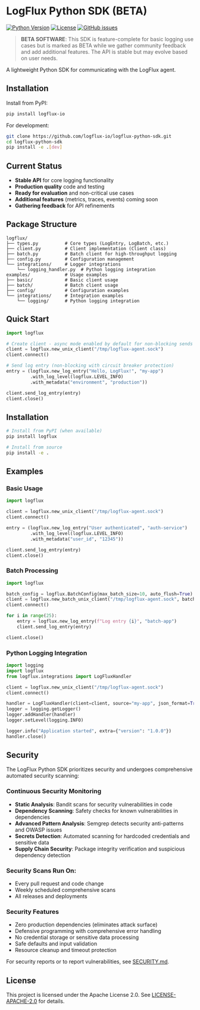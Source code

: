 # LogFlux Python SDK (BETA)

[![Python Version](https://img.shields.io/badge/python-3.8%2B-blue.svg)](https://www.python.org/downloads/)
[![License](https://img.shields.io/badge/License-Apache%202.0-blue.svg)](LICENSE-APACHE-2.0)
[![GitHub issues](https://img.shields.io/github/issues/logflux-io/logflux-python-sdk)](https://github.com/logflux-io/logflux-python-sdk/issues)

> **BETA SOFTWARE**: This SDK is feature-complete for basic logging use cases but is marked as BETA while we gather community feedback and add additional features. The API is stable but may evolve based on user needs.

A lightweight Python SDK for communicating with the LogFlux agent.

## Installation

Install from PyPI:

```bash
pip install logflux-io
```

For development:

```bash
git clone https://github.com/logflux-io/logflux-python-sdk.git
cd logflux-python-sdk
pip install -e .[dev]
```

## Current Status

- **Stable API** for core logging functionality
- **Production quality** code and testing  
- **Ready for evaluation** and non-critical use cases
- **Additional features** (metrics, traces, events) coming soon
- **Gathering feedback** for API refinements

## Package Structure

```
logflux/
├── types.py          # Core types (LogEntry, LogBatch, etc.)
├── client.py         # Client implementation (Client class)
├── batch.py          # Batch client for high-throughput logging
├── config.py         # Configuration management
└── integrations/     # Logger integrations
    └── logging_handler.py  # Python logging integration
examples/             # Usage examples
├── basic/            # Basic client usage
├── batch/            # Batch client usage
├── config/           # Configuration examples
└── integrations/     # Integration examples
    └── logging/      # Python logging integration
```

## Quick Start

```python
import logflux

# Create client - async mode enabled by default for non-blocking sends
client = logflux.new_unix_client("/tmp/logflux-agent.sock")
client.connect()

# Send log entry (non-blocking with circuit breaker protection)
entry = (logflux.new_log_entry("Hello, LogFlux!", "my-app")
         .with_log_level(logflux.LEVEL_INFO)
         .with_metadata("environment", "production"))

client.send_log_entry(entry)
client.close()
```

## Installation

```bash
# Install from PyPI (when available)
pip install logflux

# Install from source
pip install -e .
```

## Examples

### Basic Usage

```python
import logflux

client = logflux.new_unix_client("/tmp/logflux-agent.sock")
client.connect()

entry = (logflux.new_log_entry("User authenticated", "auth-service")
         .with_log_level(logflux.LEVEL_INFO)
         .with_metadata("user_id", "12345"))

client.send_log_entry(entry)
client.close()
```

### Batch Processing

```python
import logflux

batch_config = logflux.BatchConfig(max_batch_size=10, auto_flush=True)
client = logflux.new_batch_unix_client("/tmp/logflux-agent.sock", batch_config)
client.connect()

for i in range(25):
    entry = logflux.new_log_entry(f"Log entry {i}", "batch-app")
    client.send_log_entry(entry)

client.close()
```

### Python Logging Integration

```python
import logging
import logflux
from logflux.integrations import LogFluxHandler

client = logflux.new_unix_client("/tmp/logflux-agent.sock")
client.connect()

handler = LogFluxHandler(client=client, source="my-app", json_format=True)
logger = logging.getLogger()
logger.addHandler(handler)
logger.setLevel(logging.INFO)

logger.info("Application started", extra={"version": "1.0.0"})
handler.close()
```

## Security

The LogFlux Python SDK prioritizes security and undergoes comprehensive automated security scanning:

### Continuous Security Monitoring

- **Static Analysis**: Bandit scans for security vulnerabilities in code
- **Dependency Scanning**: Safety checks for known vulnerabilities in dependencies  
- **Advanced Pattern Analysis**: Semgrep detects security anti-patterns and OWASP issues
- **Secrets Detection**: Automated scanning for hardcoded credentials and sensitive data
- **Supply Chain Security**: Package integrity verification and suspicious dependency detection

### Security Scans Run On:
- Every pull request and code change
- Weekly scheduled comprehensive scans
- All releases and deployments

### Security Features
- Zero production dependencies (eliminates attack surface)
- Defensive programming with comprehensive error handling
- No credential storage or sensitive data processing
- Safe defaults and input validation
- Resource cleanup and timeout protection

For security reports or to report vulnerabilities, see [SECURITY.md](SECURITY.md).

## License

This project is licensed under the Apache License 2.0. See [LICENSE-APACHE-2.0](LICENSE-APACHE-2.0) for details.
